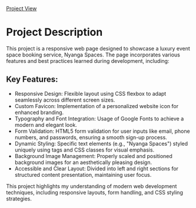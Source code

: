 <a href="/img/Final.png" alt="Project Screenshot">Project View </a>

# Project Description
  This project is a responsive web page designed to showcase a luxury event space booking service, Nyanga Spaces. The page incorporates various features and best practices learned during development, including:

## Key Features:
  - Responsive Design: Flexible layout using CSS flexbox to adapt seamlessly across different screen sizes.
  - Custom Favicon: Implementation of a personalized website icon for enhanced branding.
  - Typography and Font Integration: Usage of Google Fonts to achieve a modern and elegant look.
  - Form Validation: HTML5 form validation for user inputs like email, phone numbers, and passwords, ensuring a smooth sign-up process.
  - Dynamic Styling: Specific text elements (e.g., "Nyanga Spaces") styled uniquely using <span> tags and CSS classes for visual emphasis.
  - Background Image Management: Properly scaled and positioned background images for an aesthetically pleasing design.
  - Accessible and Clear Layout: Divided into left and right sections for structured content presentation, maintaining user focus.
  
  This project highlights my understanding of modern web development techniques, including responsive layouts, form handling, and CSS styling strategies.
